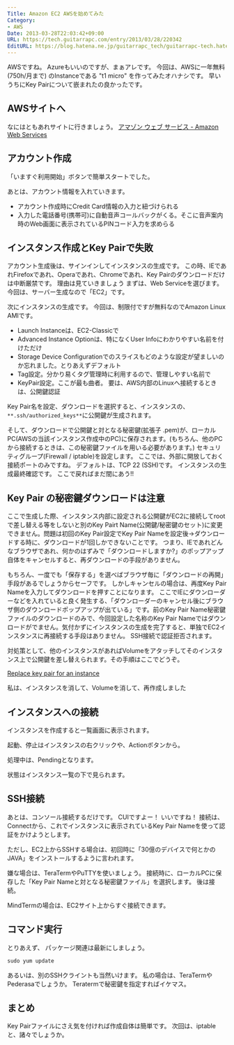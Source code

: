 ```yaml
---
Title: Amazon EC2 AWSを始めてみた
Category:
- AWS
Date: 2013-03-28T22:03:42+09:00
URL: https://tech.guitarrapc.com/entry/2013/03/28/220342
EditURL: https://blog.hatena.ne.jp/guitarrapc_tech/guitarrapc-tech.hatenablog.com/atom/entry/6802418398340424028
---
```



AWSですね。 Azureもいいのですが、まぁアレです。 今回は、AWSに一年無料(750h/月まで) のInstanceである "t1 micro" を作ってみたオハナシです。 早いうちにKey Pairについて嵌まれたの良かったです。
## AWSサイトへ
なにはともあれサイトに行きましょう。
[アマゾン ウェブ サービス - Amazon Web Services](http://aws.amazon.com/jp/)
## アカウント作成
「いますぐ利用開始」ボタンで簡単スタートでした。

あとは、アカウント情報を入れていきます。

- アカウント作成時にCredit Card情報の入力と紐づけられる
- 入力した電話番号(携帯可)に自動音声コールバックがくる。そこに音声案内時のWeb画面に表示されているPINコード入力を求めらる

## インスタンス作成とKey Pairで失敗

アカウント生成後は、サインインしてインスタンスの生成です。
この時、IEであれFirefoxであれ、Operaであれ、Chromeであれ、Key Pairのダウンロードだけは中断厳禁です。 理由は見ていきましょう
まずは、Web Serviceを選びます。 今回は、サーバー生成なので「EC2」です。

次にインスタンスの生成です。 今回は、制限付ですが無料なのでAmazon Linux AMIです。

* Launch Instanceは、EC2-Classicで
* Advanced Instance Optionは、特になくUser Infoにわかりやすい名前を付けただけ
* Storage Device Configurationでのスライスもどのような設定が望ましいのか忘れました。とりあえずデフォルト
* Tag設定。分かり易くタグ管理時に利用するので、管理しやすい名前で
* KeyPair設定。ここが最も曲者。 要は、AWS内部のLinuxへ接続するときは、公開鍵認証

Key Pair名を設定、ダウンロードを選択すると、インスタンスの、`**.ssh/authorized_keys**`に公開鍵が生成されます。

そして、ダウンロードで公開鍵と対となる秘密鍵(拡張子 .pem)が、ローカルPC(AWSの当該インスタンス作成中のPC)に保存されます。(もちろん、他のPCから接続するときは、この秘密鍵ファイルを用いる必要があります。)
セキュリティグループ(Firewall / iptable)を設定します。 ここでは、外部に開放しておく接続ポートのみですね。 デフォルトは、TCP 22 (SSH)です。 インスタンスの生成最終確認です。 ここで戻ればまだ間にあう!!

## Key Pair の秘密鍵ダウンロードは注意

ここで生成した際、インスタンス内部に設定される公開鍵がEC2に接続してrootで差し替える等をしないと別のKey Pairt Name(公開鍵/秘密鍵のセット)に変更できません。問題は初回のKey Pair設定でKey Pair Nameを設定後→ダウンロードする時に、ダウンロードが1回しかできないことです。 つまり、IEであれどんなブラウザであれ、何かのはずみで「ダウンロードしますか?」のポップアップ自体をキャンセルすると、再ダウンロードの手段がありません。

もちろん、一度でも「保存する」を選べばブラウザ毎に「ダウンロードの再開」手段があるでしょうからセーフです。 しかしキャンセルの場合は、再度Key Pair Nameを入力してダウンロードを押すことになります。
ここでIEにダウンローダーなどを入れていると良く発生する、「ダウンローダーのキャンセル後にブラウザ側のダウンロードポップアップが出ている」です。前のKey Pair Name秘密鍵ファイルのダウンロードのみで、今回設定した名称のKey Pair Nameではダウンロードがでません。気付かずにインスタンスの生成を完了すると、単独でEC2インスタンスに再接続する手段はありません。 SSH接続で認証拒否されます。

対処策として、他のインスタンスがあればVolumeをアタッチしてそのインスタンス上で公開鍵を差し替えられます。その手順はここでどうぞ。

[Replace key pair for an instance](https://forums.aws.amazon.com/msage.jspa?messageID=245314)

私は、インスタンスを消して、Volumeを消して、再作成しました


## インスタンスへの接続
インスタンスを作成すると一覧画面に表示されます。

起動、停止はインスタンスの右クリックや、Actionボタンから。

処理中は、Pendingとなります。

状態はインスタンス一覧の下で見られます。

## SSH接続
あとは、コンソール接続するだけです。 CUIですよー！ いいですね！ 接続は、Connectから、これでインスタンスに表示されているKey Pair Nameを使って認証をかけようとします。

ただし、EC2上からSSHする場合は、初回時に「30億のデバイスで何とかのJAVA」をインストールするように言われます。


嫌な場合は、TeraTermやPuTTYを使いましょう。 接続時に、ローカルPCに保存した「Key Pair Nameと対となる秘密鍵ファイル」を選択します。 後は接続。

MindTermの場合は、EC2サイト上からすぐ接続できます。

## コマンド実行
とりあえず、 パッケージ関連は最新にしましょう。

```ps1
sudo yum update
```


あるいは、別のSSHクライントも当然いけます。 私の場合は、TeraTermやPederasaでしょうか。 Teratermで秘密鍵を指定すればイケマス。

## まとめ
Key Pairファイルにさえ気を付ければ作成自体は簡単です。 次回は、iptableと、諸々でしょうか。
